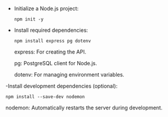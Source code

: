 - Initialize a Node.js project:

      npm init -y
  
- Install required dependencies:

      npm install express pg dotenv
  
  express: For creating the API.
  
  pg: PostgreSQL client for Node.js.

  dotenv: For managing environment variables.

-Install development dependencies (optional):
    
    npm install --save-dev nodemon
 
 nodemon: Automatically restarts the server during development.




